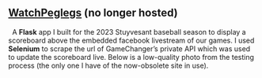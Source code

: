 ## [WatchPeglegs](https://github.com/samc5/WatchPeglegs) (no longer hosted)  

  A **Flask** app I built for the 2023 Stuyvesant baseball season to display a scoreboard above the embedded facebook livestream of our games. I used **Selenium** to scrape the url of GameChanger’s private API which was used to update the scoreboard live. Below is a low-quality photo from the testing process (the only one I have of the now-obsolete site in use). 